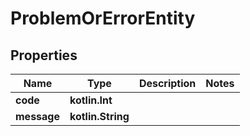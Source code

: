 
# ProblemOrErrorEntity

## Properties
Name | Type | Description | Notes
------------ | ------------- | ------------- | -------------
**code** | **kotlin.Int** |  | 
**message** | **kotlin.String** |  | 



